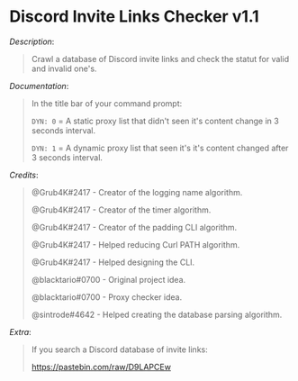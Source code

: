 # Discord Invite Links Checker v1.1

*Description*:
> Crawl a database of Discord invite links and check the statut for valid and invalid one's.
>
*Documentation*:
> In the title bar of your command prompt:
>
> `DYN: 0` = A static proxy list that didn't seen it's content change in 3 seconds interval.
>
> `DYN: 1` = A dynamic proxy list that seen it's it's content changed after 3 seconds interval.
>
*Credits*:
> @Grub4K#2417 - Creator of the logging name algorithm.
>
> @Grub4K#2417 - Creator of the timer algorithm.
>
> @Grub4K#2417 - Creator of the padding CLI algorithm.
>
> @Grub4K#2417 - Helped reducing Curl PATH algorithm.
>
> @Grub4K#2417 - Helped designing the CLI.
>
> @blacktario#0700 - Original project idea.
>
> @blacktario#0700 - Proxy checker idea.
>
> @sintrode#4642 - Helped creating the database parsing algorithm.
>
*Extra*:
> If you search a Discord database of invite links:
>
> https://pastebin.com/raw/D9LAPCEw
